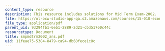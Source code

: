 ```yaml
---
content_type: resource
description: This resource includes solutions for Mid Term Exam-2002.
file: https://ol-ocw-studio-app-qa.s3.amazonaws.com/courses/15-010-economic-analysis-for-business-decisions-fall-2004/11feae7553848479ca94db68fece1c8c_smpmdtrm2002_ans.pdf
file_type: application/pdf
parent_uid: 93294fb1-6eb1-2889-2d21-cbd51760c44c
resourcetype: Document
title: smpmdtrm2002_ans.pdf
uid: 11feae75-5384-8479-ca94-db68fece1c8c
---
```

